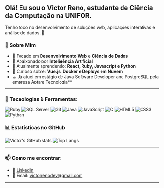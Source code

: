 ## Olá! Eu sou o Victor Reno, estudante de Ciência da Computação na UNIFOR. 
Tenho foco no desenvolvimento de soluções web, aplicações interativas e análise de dados. 🚀


### 🚀 Sobre Mim

- 🎯 Focado em **Desenvolvimento Web** e **Ciência de Dados**
- 🤖 Apaixonado por **Inteligência Artificial**
- 🌱 Atualmente aprendendo: **React, Ruby, Javascript e Python**
- 🔧 Curioso sobre: **Vue.js, Docker e Deploys em Nuvem**
- ☕︎ Já atuei em estágio de Java Software Developer and PostgreSQL pela empresa Aptare Tecnologia** 
---



### 🚀 Tecnologias & Ferramentas:

![Ruby](https://img.shields.io/badge/Ruby-CC342D?style=for-the-badge&logo=ruby&logoColor=white)
![SQL Server](https://img.shields.io/badge/SQL_Server-CC2927?style=for-the-badge&logo=microsoftsqlserver&logoColor=white)
![Git](https://img.shields.io/badge/Git-F05032?style=for-the-badge&logo=git&logoColor=white)
![Java](https://img.shields.io/badge/Java-007396?style=for-the-badge&logo=java&logoColor=white)
![JavaScript](https://img.shields.io/badge/JavaScript-F7DF1E?style=for-the-badge&logo=javascript&logoColor=black)
![C](https://img.shields.io/badge/C-00599C?style=for-the-badge&logo=c&logoColor=white)
![HTML5](https://img.shields.io/badge/HTML5-E34F26?style=for-the-badge&logo=html5&logoColor=white)
![CSS3](https://img.shields.io/badge/CSS3-1572B6?style=for-the-badge&logo=css3&logoColor=white)
![Python](https://img.shields.io/badge/Python-3776AB?style=for-the-badge&logo=python&logoColor=white)


### 📊 Estatísticas no GitHub

![Victor's GitHub stats](https://github-readme-stats.vercel.app/api?username=victorreno2009&show_icons=true&theme=radical)
![Top Langs](https://github-readme-stats.vercel.app/api/top-langs/?username=victorreno2009&layout=compact&theme=radical)

---

### 📫 Como me encontrar:

- 💼 [LinkedIn](https://www.linkedin.com/in/victor-reno-c4544b11)
- 📧 Email: victorrenodev@gmail.com

---

